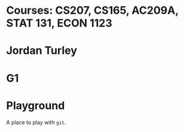 # Courses: CS207, CS165, AC209A, STAT 131, ECON 1123
# Jordan Turley
# G1

# Playground

A place to play with `git`.
